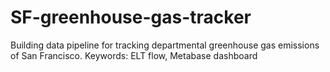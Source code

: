 # SF-greenhouse-gas-tracker
Building data pipeline for tracking departmental greenhouse gas emissions of San Francisco. Keywords: ELT flow, Metabase dashboard 
